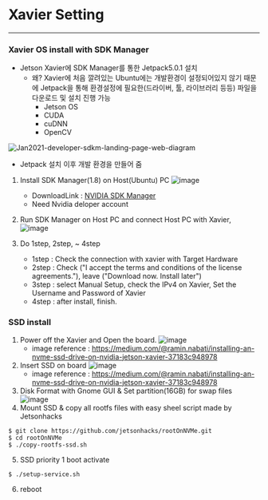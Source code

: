 # Xavier Setting
---

### Xavier OS install with SDK Manager

+ Jetson Xavier에 SDK Manager를 통한 Jetpack5.0.1 설치
  + 왜? Xavier에 처음 깔려있는 Ubuntu에는 개발환경이 설정되어있지 않기 때문에 Jetpack을 통해 환경설정에 필요한(드라이버, 툴, 라이브러리 등등) 파일을 다운로드 및 설치 진행 가능
    + Jetson OS
    + CUDA
    - cuDNN
    - OpenCV

![Jan2021-developer-sdkm-landing-page-web-diagram](https://user-images.githubusercontent.com/108650199/178133475-55b2ba45-91ba-436f-bd93-5330c9103bd3.jpg)
+ Jetpack 설치 이후 개발 환경을 만들어 줌

1) Install SDK Manager(1.8) on Host(Ubuntu) PC 
![image](https://user-images.githubusercontent.com/79160507/178177881-d2d78b1d-b81a-4033-b03c-68830eb27fdf.png)
    - DownloadLink : [NVIDIA SDK Manager](https://developer.nvidia.com/nvidia-sdk-manager)
    - Need Nvidia deloper account
    

2) Run SDK Manager on Host PC and connect Host PC with Xavier, 
![image](https://user-images.githubusercontent.com/79160507/178177977-075d5919-0a22-46d0-83c5-38ad9a1ba631.png)

3) Do 1step, 2step, ~ 4step
    - 1step : Check the connection with xavier with Target Hardware 
    - 2step : Check ("I accept the terms and conditions of the license agreements."), leave ("Download now. Install later")
    - 3step : select Manual Setup, check the IPv4 on Xavier, Set the Username and Password of Xavier
    - 4step : after install, finish.

### SSD install
1) Power off the Xavier and Open the board.
    ![image](https://user-images.githubusercontent.com/79160507/178179045-10194f13-67db-495a-87e8-4b012804f06d.png)
    - image reference : https://medium.com/@ramin.nabati/installing-an-nvme-ssd-drive-on-nvidia-jetson-xavier-37183c948978
2) Insert SSD on board
    ![image](https://user-images.githubusercontent.com/79160507/178179676-70d39303-ea75-40d3-bd57-238be0d9f113.png)
    - image reference : https://medium.com/@ramin.nabati/installing-an-nvme-ssd-drive-on-nvidia-jetson-xavier-37183c948978
3) Disk Format with Gnome GUI & Set partition(16GB) for swap files
    ![image](https://user-images.githubusercontent.com/79160507/178179574-bf3e8cb7-5146-4683-9841-cefff19dd87b.png)
4) Mount SSD & copy all rootfs files with easy sheel script made by Jetsonhacks
```
$ git clone https://github.com/jetsonhacks/rootOnNVMe.git 
$ cd rootOnNVMe
$ ./copy-rootfs-ssd.sh
```
5) SSD priority 1 boot activate
```
$ ./setup-service.sh
```
6) reboot
